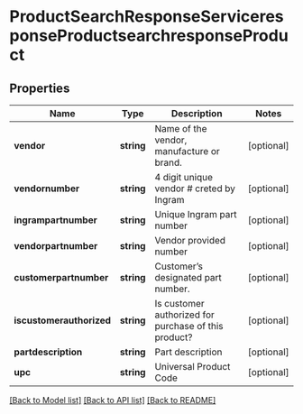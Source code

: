 # ProductSearchResponseServiceresponseProductsearchresponseProduct

## Properties
Name | Type | Description | Notes
------------ | ------------- | ------------- | -------------
**vendor** | **string** | Name of the vendor, manufacture or brand. | [optional] 
**vendornumber** | **string** | 4 digit unique vendor # creted by Ingram | [optional] 
**ingrampartnumber** | **string** | Unique Ingram part number | [optional] 
**vendorpartnumber** | **string** | Vendor provided number | [optional] 
**customerpartnumber** | **string** | Customer’s designated part number. | [optional] 
**iscustomerauthorized** | **string** | Is customer authorized for purchase of this product? | [optional] 
**partdescription** | **string** | Part description | [optional] 
**upc** | **string** | Universal Product Code | [optional] 

[[Back to Model list]](../../README.md#documentation-for-models) [[Back to API list]](../../README.md#documentation-for-api-endpoints) [[Back to README]](../../README.md)

